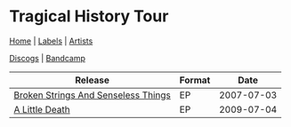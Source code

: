 # Tragical History Tour

[Home](../index.md) | [Labels](../labels.md) | [Artists](../artists.md)

[Discogs](https://www.discogs.com/artist/2127777-Tragical-History-Tour) | [Bandcamp](https://tragicalhistorytour.bandcamp.com/)

| Release | Format | Date |
|---|---|---|
| [Broken Strings And Senseless Things](../releases/tragical-history-tour-broken-strings-and-senseless-things.md) | EP | 2007-07-03 |
| [A Little Death](../releases/tragical-history-tour-a-little-death.md) | EP | 2009-07-04 |